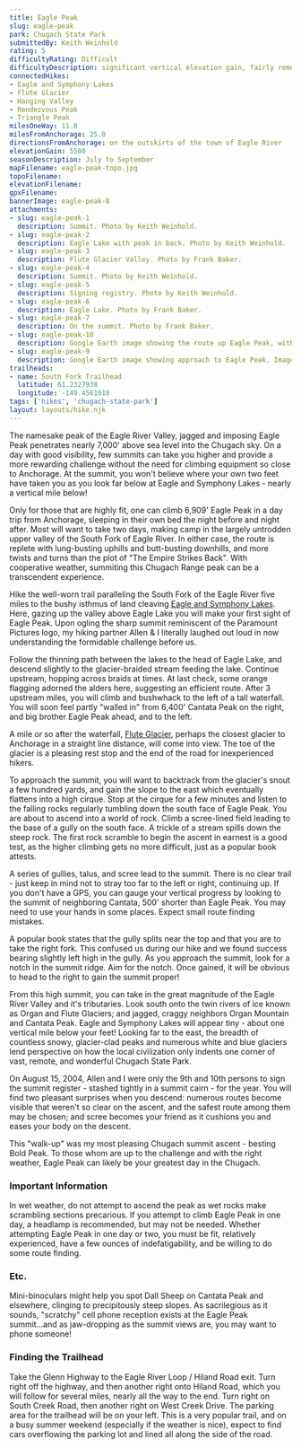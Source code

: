 ```yaml
---
title: Eagle Peak
slug: eagle-peak
park: Chugach State Park
submittedBy: Keith Weinhold
rating: 5
difficultyRating: Difficult
difficultyDescription: significant vertical elevation gain, fairly remote, some route finding skill.
connectedHikes:
- Eagle and Symphony Lakes
- Flute Glacier
- Hanging Valley
- Rendezvous Peak
- Triangle Peak
milesOneWay: 11.0
milesFromAnchorage: 25.0
directionsFromAnchorage: on the outskirts of the town of Eagle River
elevationGain: 5500
seasonDescription: July to September
mapFilename: eagle-peak-topo.jpg
topoFilename: 
elevationFilename: 
gpxFilename: 
bannerImage: eagle-peak-8
attachments:
- slug: eagle-peak-1
  description: Summit. Photo by Keith Weinhold.
- slug: eagle-peak-2
  description: Eagle Lake with peak in back. Photo by Keith Weinhold.
- slug: eagle-peak-3
  description: Flute Glacier Valley. Photo by Frank Baker.
- slug: eagle-peak-4
  description: Summit. Photo by Keith Weinhold.
- slug: eagle-peak-5
  description: Signing registry. Photo by Keith Weinhold.
- slug: eagle-peak-6
  description: Eagle Lake. Photo by Frank Baker.
- slug: eagle-peak-7
  description: On the summit. Photo by Frank Baker.
- slug: eagle-peak-10
  description: Google Earth image showing the route up Eagle Peak, with annotations. Image by Lee Helzer.
- slug: eagle-peak-9
  description: Google Earth image showing approach to Eagle Peak. Image by Lee Helzer.
trailheads:
- name: South Fork Trailhead
  latitude: 61.2327938
  longitude: -149.4561918
tags: ['hikes', 'chugach-state-park']
layout: layouts/hike.njk
---
```

The namesake peak of the Eagle River Valley, jagged and imposing Eagle Peak penetrates nearly 7,000' above sea level into the Chugach sky. On a day with good visibility, few summits can take you higher and provide a more rewarding challenge without the need for climbing equipment so close to Anchorage. At the summit, you won't believe where your own two feet have taken you as you look far below at Eagle and Symphony Lakes - nearly a vertical mile below!

Only for those that are highly fit, one can climb 6,909' Eagle Peak in a day trip from Anchorage, sleeping in their own bed the night before and night after. Most will want to take two days, making camp in the largely untrodden upper valley of the South Fork of Eagle River. In either case, the route is replete with lung-busting uphills and butt-busting downhills, and more twists and turns than the plot of "The Empire Strikes Back". With cooperative weather, summiting this Chugach Range peak can be a transcendent experience.

Hike the well-worn trail paralleling the South Fork of the Eagle River five miles to the bushy isthmus of land cleaving [Eagle and Symphony Lakes](http://alaskahikesearch.com/hikes/eagle-and-symphony-lakes/ "Eagle and Symphony Lakes"). Here, gazing up the valley above Eagle Lake you will make your first sight of Eagle Peak. Upon ogling the sharp summit reminiscent of the Paramount Pictures logo, my hiking partner Allen & I literally laughed out loud in now understanding the formidable challenge before us.

Follow the thinning path between the lakes to the head of Eagle Lake, and descend slightly to the glacier-braided stream feeding the lake. Continue upstream, hopping across braids at times. At last check, some orange flagging adorned the alders here, suggesting an efficient route. After 3 upstream miles, you will climb and bushwhack to the left of a tall waterfall. You will soon feel partly "walled in" from 6,400' Cantata Peak on the right, and big brother Eagle Peak ahead, and to the left.

A mile or so after the waterfall, [Flute Glacier](http://alaskahikesearch.com/hikes/flute-glacier/ "Flute Glacier"), perhaps the closest glacier to Anchorage in a straight line distance, will come into view. The toe of the glacier is a pleasing rest stop and the end of the road for inexperienced hikers.

To approach the summit, you will want to backtrack from the glacier's snout a few hundred yards, and gain the slope to the east which eventually flattens into a high cirque. Stop at the cirque for a few minutes and listen to the falling rocks regularly tumbling down the south face of Eagle Peak. You are about to ascend into a world of rock. Climb a scree-lined field leading to the base of a gully on the south face. A trickle of a stream spills down the steep rock. The first rock scramble to begin the ascent in earnest is a good test, as the higher climbing gets no more difficult, just as a popular book attests.

A series of gullies, talus, and scree lead to the summit. There is no clear trail - just keep in mind not to stray too far to the left or right, continuing up. If you don't have a GPS, you can gauge your vertical progress by looking to the summit of neighboring Cantata, 500' shorter than Eagle Peak. You may need to use your hands in some places. Expect small route finding mistakes.

A popular book states that the gully splits near the top and that you are to take the right fork. This confused us during our hike and we found success bearing slightly left high in the gully. As you approach the summit, look for a notch in the summit ridge. Aim for the notch. Once gained, it will be obvious to head to the right to gain the summit proper!

From this high summit, you can take in the great magnitude of the Eagle River Valley and it's tributaries. Look south onto the twin rivers of ice known as Organ and Flute Glaciers; and jagged, craggy neighbors Organ Mountain and Cantata Peak. Eagle and Symphony Lakes will appear tiny - about one vertical mile below your feet! Looking far to the east, the breadth of countless snowy, glacier-clad peaks and numerous white and blue glaciers lend perspective on how the local civilization only indents one corner of vast, remote, and wonderful Chugach State Park.

On August 15, 2004, Allen and I were only the 9th and 10th persons to sign the summit register - stashed tightly in a summit cairn - for the year. You will find two pleasant surprises when you descend: numerous routes become visible that weren't so clear on the ascent, and the safest route among them may be chosen; and scree becomes your friend as it cushions you and eases your body on the descent.

This "walk-up" was my most pleasing Chugach summit ascent - besting Bold Peak. To those whom are up to the challenge and with the right weather, Eagle Peak can likely be your greatest day in the Chugach.

### Important Information

In wet weather, do not attempt to ascend the peak as wet rocks make scrambling sections precarious. If you attempt to climb Eagle Peak in one day, a headlamp is recommended, but may not be needed. Whether attempting Eagle Peak in one day or two, you must be fit, relatively experienced, have a few ounces of indefatigability, and be willing to do some route finding.

### Etc.

Mini-binoculars might help you spot Dall Sheep on Cantata Peak and elsewhere, clinging to precipitously steep slopes. As sacrilegious as it sounds, "scratchy" cell phone reception exists at the Eagle Peak summit...and as jaw-dropping as the summit views are, you may want to phone someone!

### Finding the Trailhead

Take the Glenn Highway to the Eagle River Loop / Hiland Road exit. Turn right off the highway, and then another right onto Hiland Road, which you will follow for several miles, nearly all the way to the end. Turn right on South Creek Road, then another right on West Creek Drive. The parking area for the trailhead will be on your left. This is a very popular trail, and on a busy summer weekend (especially if the weather is nice), expect to find cars overflowing the parking lot and lined all along the side of the road.